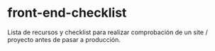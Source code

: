 # front-end-checklist

Lista de recursos y checklist para realizar comprobación de un site / proyecto antes de pasar a producción.


